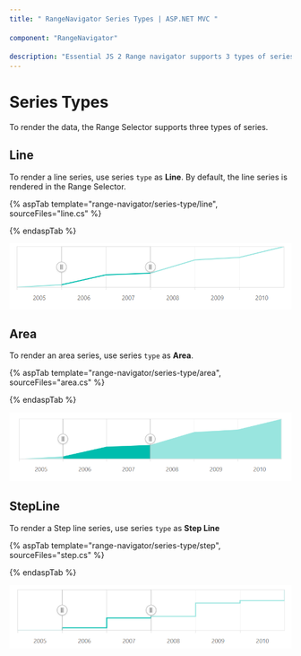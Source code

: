 ```yaml
---
title: " RangeNavigator Series Types | ASP.NET MVC "

component: "RangeNavigator"

description: "Essential JS 2 Range navigator supports 3 types of series, to render the data."
---
```


# Series Types

To render the data, the Range Selector supports three types of series.

<!-- markdownlint-disable MD036 -->

## Line

<!-- markdownlint-disable MD036 -->

To render a line series, use series `type` as **Line**. By default, the line series is rendered in the Range Selector.

{% aspTab template="range-navigator/series-type/line", sourceFiles="line.cs" %}

{% endaspTab %}

![Line Chart](images/series-type/line.png)

## Area

To render an area series, use series `type` as **Area**.

{% aspTab template="range-navigator/series-type/area", sourceFiles="area.cs" %}

{% endaspTab %}

![Area Chart](images/series-type/area.png)

## StepLine

To render a Step line series, use series `type` as **Step Line**

{% aspTab template="range-navigator/series-type/step", sourceFiles="step.cs" %}

{% endaspTab %}

![Step Line Chart](images/series-type/stepline.png)